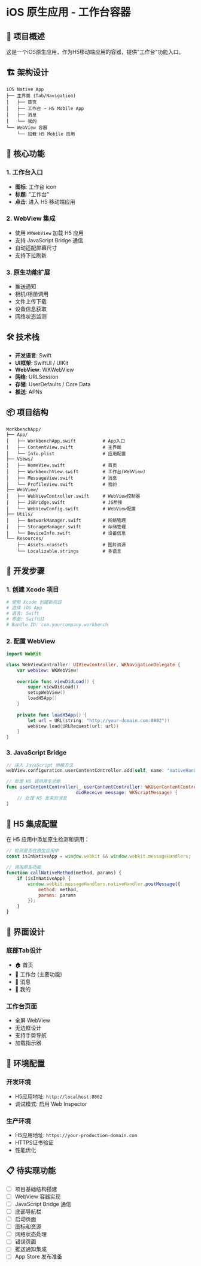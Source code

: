 # iOS 原生应用 - 工作台容器

## 📱 项目概述

这是一个iOS原生应用，作为H5移动端应用的容器，提供"工作台"功能入口。

## 🏗️ 架构设计

```
iOS Native App
├── 主界面 (Tab/Navigation)
│   ├── 首页
│   ├── 工作台 → H5 Mobile App
│   ├── 消息
│   └── 我的
└── WebView 容器
    └── 加载 H5 Mobile 应用
```

## 🎯 核心功能

### 1. 工作台入口
- **图标**: 工作台 icon
- **标题**: "工作台"
- **点击**: 进入 H5 移动端应用

### 2. WebView 集成
- 使用 `WKWebView` 加载 H5 应用
- 支持 JavaScript Bridge 通信
- 自动适配屏幕尺寸
- 支持下拉刷新

### 3. 原生功能扩展
- 推送通知
- 相机/相册调用
- 文件上传下载
- 设备信息获取
- 网络状态监测

## 🛠️ 技术栈

- **开发语言**: Swift
- **UI框架**: SwiftUI / UIKit
- **WebView**: WKWebView
- **网络**: URLSession
- **存储**: UserDefaults / Core Data
- **推送**: APNs

## 📦 项目结构

```
WorkbenchApp/
├── App/
│   ├── WorkbenchApp.swift          # App入口
│   ├── ContentView.swift           # 主界面
│   └── Info.plist                  # 应用配置
├── Views/
│   ├── HomeView.swift              # 首页
│   ├── WorkbenchView.swift         # 工作台(WebView)
│   ├── MessageView.swift           # 消息
│   └── ProfileView.swift           # 我的
├── WebView/
│   ├── WebViewController.swift     # WebView控制器
│   ├── JSBridge.swift              # JS桥接
│   └── WebViewConfig.swift         # WebView配置
├── Utils/
│   ├── NetworkManager.swift        # 网络管理
│   ├── StorageManager.swift        # 存储管理
│   └── DeviceInfo.swift            # 设备信息
└── Resources/
    ├── Assets.xcassets             # 图片资源
    └── Localizable.strings         # 多语言
```

## 🚀 开发步骤

### 1. 创建 Xcode 项目
```bash
# 使用 Xcode 创建新项目
# 选择 iOS App
# 语言: Swift
# 界面: SwiftUI
# Bundle ID: com.yourcompany.workbench
```

### 2. 配置 WebView
```swift
import WebKit

class WebViewController: UIViewController, WKNavigationDelegate {
    var webView: WKWebView!
    
    override func viewDidLoad() {
        super.viewDidLoad()
        setupWebView()
        loadH5App()
    }
    
    private func loadH5App() {
        let url = URL(string: "http://your-domain.com:8002")!
        webView.load(URLRequest(url: url))
    }
}
```

### 3. JavaScript Bridge
```swift
// 注入 JavaScript 桥接方法
webView.configuration.userContentController.add(self, name: "nativeHandler")

// 处理 H5 调用原生功能
func userContentController(_ userContentController: WKUserContentController, 
                          didReceive message: WKScriptMessage) {
    // 处理 H5 发来的消息
}
```

## 🔗 H5 集成配置

在 H5 应用中添加原生检测和调用：

```javascript
// 检测是否在原生应用中
const isInNativeApp = window.webkit && window.webkit.messageHandlers;

// 调用原生功能
function callNativeMethod(method, params) {
    if (isInNativeApp) {
        window.webkit.messageHandlers.nativeHandler.postMessage({
            method: method,
            params: params
        });
    }
}
```

## 📱 界面设计

### 底部Tab设计
- 🏠 首页
- 💼 工作台 (主要功能)
- 💬 消息
- 👤 我的

### 工作台页面
- 全屏 WebView
- 无边框设计
- 支持手势导航
- 加载指示器

## 🔧 环境配置

### 开发环境
- H5应用地址: `http://localhost:8002`
- 调试模式: 启用 Web Inspector

### 生产环境
- H5应用地址: `https://your-production-domain.com`
- HTTPS证书验证
- 性能优化

## 📋 待实现功能

- [ ] 项目基础结构搭建
- [ ] WebView 容器实现
- [ ] JavaScript Bridge 通信
- [ ] 底部导航栏
- [ ] 启动页面
- [ ] 图标和资源
- [ ] 网络状态处理
- [ ] 错误页面
- [ ] 推送通知集成
- [ ] App Store 发布准备
